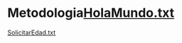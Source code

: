 # Metodologia[HolaMundo.txt](https://github.com/Valeria-Gomez-Herrera/Metodologia/files/9834067/HolaMundo.txt)
[SolicitarEdad.txt](https://github.com/Valeria-Gomez-Herrera/Metodologia/files/9834068/SolicitarEdad.txt)
